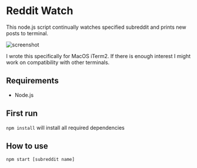 # Reddit Watch

This node.js script continually watches specified subreddit and prints new posts to terminal.

![screenshot](http://i.imgur.com/7iQsIRu.png)

I wrote this specifically for MacOS iTerm2. If there is enough interest I might work on compatibility with other terminals.

## Requirements
- Node.js

## First run
`npm install` will install all required dependencies

## How to use
`npm start [subreddit name]`
